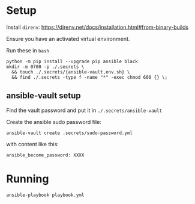 # Setup

Install `direnv`: https://direnv.net/docs/installation.html#from-binary-builds

Ensure you have an activated virtual environment.

Run these in `bash`
```shell
python -m pip install --upgrade pip ansible black
mkdir -m 0700 -p ./.secrets \
  && touch ./.secrets/{ansible-vault,env.sh} \
  && find ./.secrets -type f -name "*" -exec chmod 600 {} \;
```

## ansible-vault setup

Find the vault password and put it in `./.secrets/ansible-vault`

Create the ansible sudo password file:
```
ansible-vault create .secrets/sudo-password.yml
```

with content like this:
```
ansible_become_password: XXXX
```

# Running

```
ansible-playbook playbook.yml
```
